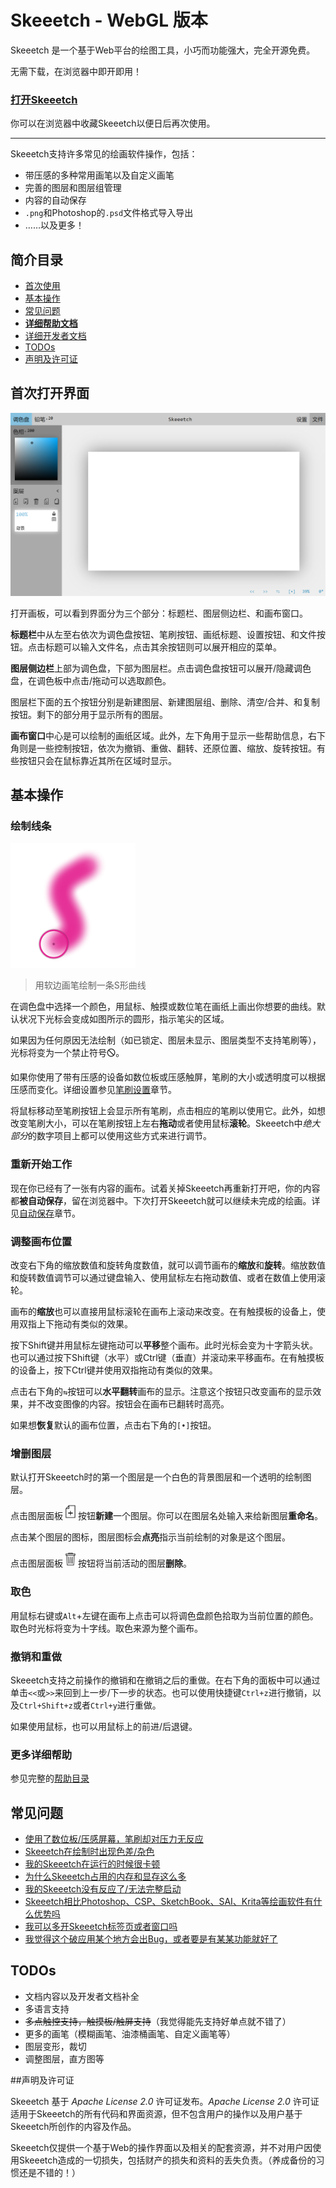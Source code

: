 # Skeeetch - WebGL 版本

Skeeetch 是一个基于Web平台的绘图工具，小巧而功能强大，完全开源免费。

无需下载，在浏览器中即开即用！

### [**打开Skeeetch**](https://iraka-c.github.io/Skeeetch/index.html?lang=zh)

你可以在浏览器中收藏Skeeetch以便日后再次使用。

-----

Skeeetch支持许多常见的绘画软件操作，包括：

* 带压感的多种常用画笔以及自定义画笔
* 完善的图层和图层组管理
* 内容的自动保存
* `.png`和Photoshop的`.psd`文件格式导入导出
* ……以及更多！

## 简介目录

* [首次使用](#首次打开界面)
* [基本操作](#基本操作)
* [常见问题](#常见问题)
* [**详细帮助文档**](./manual/index.md)
* [详细开发者文档](./dev/index.md)
* [TODOs](#TODOs)
* [声明及许可证](#声明及许可证)

## 首次打开界面

![ui](./manual/images/ui.png)

打开画板，可以看到界面分为三个部分：标题栏、图层侧边栏、和画布窗口。

**标题栏**中从左至右依次为调色盘按钮、笔刷按钮、画纸标题、设置按钮、和文件按钮。点击标题可以输入文件名，点击其余按钮则可以展开相应的菜单。

**图层侧边栏**上部为调色盘，下部为图层栏。点击调色盘按钮可以展开/隐藏调色盘，在调色板中点击/拖动可以选取颜色。

图层栏下面的五个按钮分别是新建图层、新建图层组、删除、清空/合并、和复制按钮。剩下的部分用于显示所有的图层。

**画布窗口**中心是可以绘制的画纸区域。此外，左下角用于显示一些帮助信息，右下角则是一些控制按钮，依次为撤销、重做、翻转、还原位置、缩放、旋转按钮。有些按钮只会在鼠标靠近其所在区域时显示。



## 基本操作

### 绘制线条

<img src="./manual/images/stroke.png" width="200"/>

> 用软边画笔绘制一条S形曲线

在调色盘中选择一个颜色，用鼠标、触摸或数位笔在画纸上画出你想要的曲线。默认状况下光标会变成如图所示的圆形，指示笔尖的区域。

如果因为任何原因无法绘制（如已锁定、图层未显示、图层类型不支持笔刷等），光标将变为一个禁止符号🛇。

如果你使用了带有压感的设备如数位板或压感触屏，笔刷的大小或透明度可以根据压感而变化。详细设置参见[笔刷设置](./manual/brush.md)章节。

将鼠标移动至笔刷按钮上会显示所有笔刷，点击相应的笔刷以使用它。此外，如想改变笔刷大小，可以在笔刷按钮上左右**拖动**或者使用鼠标**滚轮**。Skeeetch中*绝大部分*的数字项目上都可以使用这些方式来进行调节。

### 重新开始工作

现在你已经有了一张有内容的画布。试着关掉Skeeetch再重新打开吧，你的内容都**被自动保存**，留在浏览器中。下次打开Skeeetch就可以继续未完成的绘画。详见[自动保存](./pc-files.md#保存在浏览器中)章节。

### 调整画布位置

改变右下角的缩放数值和旋转角度数值，就可以调节画布的**缩放**和**旋转**。缩放数值和旋转数值调节可以通过键盘输入、使用鼠标左右拖动数值、或者在数值上使用滚轮。

画布的**缩放**也可以直接用鼠标滚轮在画布上滚动来改变。在有触摸板的设备上，使用双指上下拖动有类似的效果。

按下Shift键并用鼠标左键拖动可以**平移**整个画布。此时光标会变为十字箭头状。也可以通过按下Shift键（水平）或Ctrl键（垂直）并滚动来平移画布。在有触摸板的设备上，按下Ctrl键并使用双指拖动有类似的效果。

点击右下角的`⇆`按钮可以**水平翻转**画布的显示。注意这个按钮只改变画布的显示效果，并不改变图像的内容。按钮会在画布已翻转时高亮。

如果想**恢复**默认的画布位置，点击右下角的`[•]`按钮。

### 增删图层

默认打开Skeeetch时的第一个图层是一个白色的背景图层和一个透明的绘制图层。

点击图层面板<img src="../../resources/new-layer.svg" height="24"/>按钮**新建**一个图层。你可以在图层名处输入来给新图层**重命名**。

点击某个图层的图标，图层图标会**点亮**指示当前绘制的对象是这个图层。

点击图层面板<img src="../../resources/delete.svg" height="24"/>按钮将当前活动的图层**删除**。

### 取色

用鼠标右键或`Alt`+左键在画布上点击可以将调色盘颜色拾取为当前位置的颜色。取色时光标将变为十字线。取色来源为整个画布。

### 撤销和重做

Skeeetch支持之前操作的撤销和在撤销之后的重做。在右下角的面板中可以通过单击`<<`或`>>`来回到上一步/下一步的状态。也可以使用快捷键`Ctrl+z`进行撤销，以及`Ctrl+Shift+z`或者`Ctrl+y`进行重做。

如果使用鼠标，也可以用鼠标上的前进/后退键。

### 更多详细帮助

参见完整的[帮助目录](./manual/index.md)



## 常见问题
* [使用了数位板/压感屏幕，笔刷却对压力无反应](./manual/QA.md#使用了数位板压感屏幕笔刷却对压力无反应)
* [Skeeetch在绘制时出现色差/杂色](./manual/QA.md#skeeetch在绘制时出现色差杂色)
* [我的Skeeetch在运行的时候很卡顿](./manual/QA.md#我的skeeetch在运行的时候很卡顿)
* [为什么Skeeetch占用的内存和显存这么多](./manual/QA.md#为什么skeeetch占用的内存和显存这么多)
* [我的Skeeetch没有反应了/无法完整启动](./manual/QA.md#我的skeeetch没有反应了无法完整启动)
* [Skeeetch相比Photoshop、CSP、SketchBook、SAI、Krita等绘画软件有什么优势吗](./manual/QA.md#skeeetch相比photoshopcspsketchbooksaikrita等绘画软件有什么优势吗)
* [我可以多开Skeeetch标签页或者窗口吗](./manual/QA.md#我可以多开skeeetch标签页或者窗口吗)
* [我觉得这个破应用某个地方会出Bug，或者要是有某某功能就好了](./manual/QA.md#我觉得这个破应用某个地方会出bug或者要是有某某功能就好了)


## TODOs

* 文档内容以及开发者文档补全
* 多语言支持
* <del>多点触控支持，触摸板/触屏支持</del>（我觉得能先支持好单点就不错了）
* 更多的画笔（模糊画笔、油漆桶画笔、自定义画笔等）
* 图层变形，裁切
* 调整图层，直方图等

##声明及许可证

Skeeetch 基于 *Apache License 2.0* 许可证发布。*Apache License 2.0* 许可证适用于Skeeetch的所有代码和界面资源，但不包含用户的操作以及用户基于Skeeetch所创作的内容及作品。

Skeeetch仅提供一个基于Web的操作界面以及相关的配套资源，并不对用户因使用Skeeetch造成的一切损失，包括财产的损失和资料的丢失负责。（养成备份的习惯还是不错的！）

